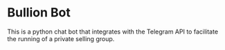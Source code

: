 # Bullion Bot

This is a python chat bot that integrates with the Telegram API to facilitate the running of a private selling group.
